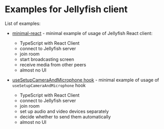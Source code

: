 # Examples for Jellyfish client

List of examples:

- [minimal-react](https://github.com/jellyfish-dev/react-client-sdk/tree/main/examples/minimal-react) - minimal
  example of usage of Jellyfish React client:

  - TypeScript with React Client
  - connect to Jellyfish server
  - join room
  - start broadcasting screen
  - receive media from other peers
  - almost no UI

- [useSetupCameraAndMicrophone hook](https://github.com/jellyfish-dev/react-client-sdk/tree/main/examples/use-camera-and-microphone) - minimal
  example of usage of `useSetupCameraAndMicrophone` hook

  - TypeScript with React Client
  - connect to Jellyfish server
  - join room
  - set up audio and video devices separately
  - decide whether to send them automatically
  - almost no UI
